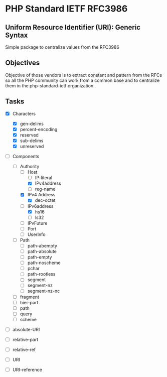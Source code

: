 # PHP Standard IETF RFC3986
## Uniform Resource Identifier (URI): Generic Syntax

Simple package to centralize values from the RFC3986

## Objectives

Objective of those vendors is to extract constant and pattern from the RFCs so all the PHP community can work from a 
common base and to centralize them in the php-standard-ietf organization.

## Tasks

- [x] Characters
  - [x] gen-delims
  - [x] percent-encoding
  - [x] reserved
  - [x] sub-delims
  - [x] unreserved
- [ ] Components
  - [ ] Authority
      - [ ] Host
          - [ ] IP-literal
          - [x] IPv4address
          - [ ] reg-name
      - [x] IPv4 Address
          - [x] dec-octet
      - [ ] IPv6address
          - [x] hs16
          - [ ] ls32
      - [ ] IPvFuture
      - [ ] Port
      - [ ] UserInfo
  - [ ] Path
    - [ ] path-abempty
    - [ ] path-absolute
    - [ ] path-empty
    - [ ] path-noscheme
    - [ ] pchar
    - [ ] path-rootless
    - [ ] segment
    - [ ] segment-nz
    - [ ] segment-nz-nc
  - [ ] fragment
  - [ ] hier-part
  - [ ] path
  - [ ] query
  - [ ] scheme
- [ ] absolute-URI
- [ ] relative-part
- [ ] relative-ref
- [ ] URI
- [ ] URI-reference


